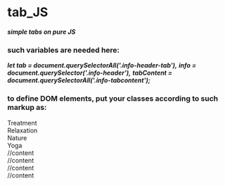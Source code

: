 # tab_JS
***simple tabs on pure JS***

### such variables are needed here:

***let tab = document.querySelectorAll('.info-header-tab'),***
***info = document.querySelector('.info-header'),***
***tabContent = document.querySelectorAll('.info-tabcontent');***

### to define DOM elements, put your classes according to such markup as:

<div class="info" >
<div class="info-header">
  <div class="info-header-tab">Treatment</div>
  <div class="info-header-tab">Relaxation</div>
  <div class="info-header-tab">Nature</div>
  <div class="info-header-tab">Yoga</div>
</div>
<div class="info-tabcontent fade">
  //content
</div>
<div class="info-tabcontent fade">
  //content
</div>
<div class="info-tabcontent fade">
  //content
</div>
<div class="info-tabcontent fade">
  //content
</div>
</div>

